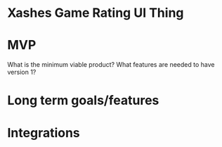 # Xashes Game Rating UI Thing

# MVP
What is the minimum viable product? What features are needed to have version 1?

# Long term goals/features

# Integrations

